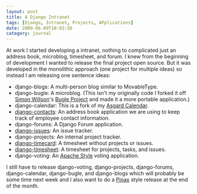 ```yaml
---
layout: post
title: A Django Intranet
tags: [Django, Intranet, Projects, APplications]
date: 2009-06-09T10:03:56
category: journal
---
```


At work I started developing a intranet, nothing to complicated just an address
book, microblog, timesheet, and forum. I knew from the beginning of development
I wanted to release the final project open source. But it was developed in the
monolithic approach (one project for multiple ideas) so instead I am releasing
one sentence ideas:

* django-blogs: A multi-person blog similar to MovableType.
* django-bugle: A microblog. (This isn't my originally code I forked it off [Simon Willson](http://simonwillison.net/)'s [Bugle Project](http://github.com/simonw/bugle_project) and made it a more portable application.)
* django-calendar: This is a fork of my [Asgard Calendar](/calendar/).
* [django-contacts](http://github.com/myles/django-contacts/tree/master): An address book application we are using to keep track of employee contact information.
* django-forums: A Django Forum application.
* [django-issues](http://github.com/myles/django-issues/tree/master): An issue tracker.
* django-projects: An internal project tracker.
* [django-timecard](http://github.com/myles/django-timecard/tree/master): A timesheet without projects or issues.
* [django-timesheet](http://github.com/myles/django-timesheet/tree/master): A timesheet for projects, tasks, and issues.
* django-voting: An [Apache Style](http://www.apache.org/foundation/voting.html) voting application.

I still have to release django-voting, django-projects, django-forums,
django-calendar, django-bugle, and django-blogs which will probably be some
time next week and I also want to do a [Pinax](http://pinaxproject.com/) style
release at the end of the month.
